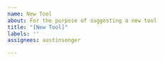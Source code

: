 ```yaml
---
name: New Tool
about: For the purpose of suggesting a new tool
title: "[New Tool]"
labels: ''
assignees: austinsonger

---
```



